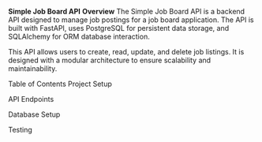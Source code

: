 **Simple Job Board API**
__Overview__
The Simple Job Board API is a backend API designed to manage job postings for a job board application. The API is built with FastAPI, uses PostgreSQL for persistent data storage, and SQLAlchemy for ORM database interaction.

This API allows users to create, read, update, and delete job listings. It is designed with a modular architecture to ensure scalability and maintainability.

Table of Contents
Project Setup

API Endpoints

Database Setup

Testing
